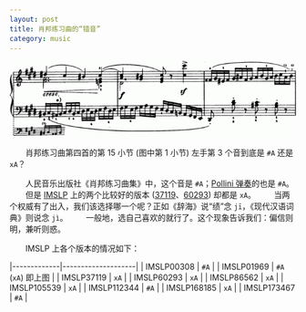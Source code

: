 ```yaml
---
layout: post
title: 肖邦练习曲的“错音”
category: music
---
```


![IMG](/pic/etude.10.4.15.png)

　　肖邦练习曲第四首的第 15 小节 (图中第 1 小节) 左手第 3 个音到底是 `#A` 还是 `xA`？

　　人民音乐出版社《肖邦练习曲集》中，这个音是 `#A`；[Pollini 弹奏][1]的也是 `#A`。
　　但是 [IMSLP][2] 上的两个比较好的版本 ([37119][3]、[60293][4]) 却都是 `xA`。
　　当两个权威有了出入，我们该选择哪一个呢？正如《辞海》说“绩”念 `jī`，《现代汉语词典》则说念 `jì`。
　　一般地，选自己喜欢的就行了。这个现象告诉我们：偏信则明，兼听则惑。

　　IMSLP 上各个版本的情况如下：

|-------------|--------------------|
| IMSLP00308  | `#A`               |
| IMSLP01969  | `#A` (`xA`) 即上图 |
| IMSLP37119  | `xA`               |
| IMSLP60293  | `xA`               |
| IMSLP86562  | `xA`               |
| IMSLP105539 | `xA`               |
| IMSLP112344 | `#A`               |
| IMSLP168185 | `xA`               |
| IMSLP173467 | `#A`               |

[1]: http://music.163.com/#/song?id=21095799 "Chopin: 12 Etudes, Op.10 - No. 4. in C sharp minor - Maurizio Pollini（毛利齐奥.波里尼） - 网易云音乐"
[2]: http://imslp.org/wiki/Etudes,_Op.10_(Chopin,_Fr%C3%A9d%C3%A9ric)#tab2 "Etudes, Op.10 (Chopin) - IMSLP/Petrucci Music Library: Free Public Domain Sheet Music"
[3]: http://imslp.org/wiki/Etudes,_Op.10_(Chopin,_Fr%C3%A9d%C3%A9ric)#IMSLP37119 "scanned by piupianissimo"
[4]: http://imslp.org/wiki/Etudes,_Op.10_(Chopin,_Fr%C3%A9d%C3%A9ric)#IMSLP60293 "scanned by piupianissimo"
